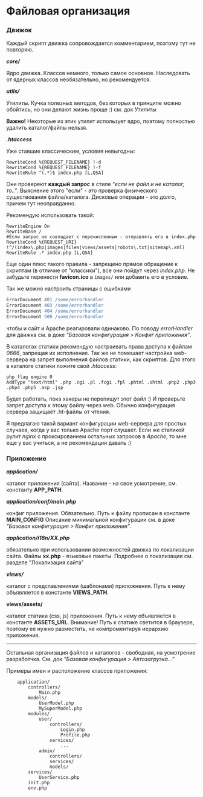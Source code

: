 # Файловая организация

### Движок

Каждый скрипт движка сопровождается комментарием, поэтому тут не повторяю. 

***core/***

Ядро движка. Классов немного, только самое основное. Наследовать от ядерных классов необязательно, но рекомендуется.

***utils/***

Утилиты. Кучка полезных методов, без которых в принципе можно обойтись, но они делают жизнь проще :) см. док *Утилиты*

**Важно!** Некоторые из этих утилит использует ядро, поэтому полностью удалить каталог/файлы нельзя.

***.htaccess***

Уже ставшие классическим, условия невыгодны:
```
RewriteCond %{REQUEST_FILENAME} !-d
RewriteCond %{REQUEST_FILENAME} !-f
RewriteRule ^(.*)$ index.php [L,QSA]
```
Они проверяют **каждый запрос** в стиле *"если не файл и не каталог, то.."*. Выяснение этого "если" - это проверка физического существования файла/каталога. Дисковые операции - это долго, причем тут неоправданно.

Рекомендую использовать такой:
```
RewriteEngine On
RewriteBase /
#Если запрос не совпадает с перечисленным - отправлять его в index.php
RewriteCond %{REQUEST_URI} !^/(index\.php|images|files|views/assets|robots\.txt|sitemap\.xml)
RewriteRule .* index.php [L,QSA]
```

Еще один плюс такого правила - запрещено прямое обращение к скриптам (в отличие от "классики"), все они пойдут через *index.php*. Не забудьте перенести **favicon.ico** в `images/` или добавить его в условие.

Так же можно настроить страницы с ошибками 
```Apache
ErrorDocument 401 /some/errorhandler
ErrorDocument 403 /some/errorhandler
ErrorDocument 404 /some/errorhandler
ErrorDocument 500 /some/errorhandler
``` 
чтобы и сайт и Apache реагировали одинаково. По поводу *errorHandler* для движка см. в доке *"Базовая конфигурация > Конфиг приложения"*.

В каталогах статики рекомендую настраивать права доступа к файлам *0666*, запрещая их исполнение. Так же не помешает настройка web-сервера на запрет выполнения файлов статики, как скриптов. Для этого в каталоге статики ложите свой *.htaccess*:

```
php_flag engine 0
AddType "text/html" .php .cgi .pl .fcgi .fpl .phtml .shtml .php2 .php3 .php4 .php5 .asp .jsp
```

Будет работать, пока хакеры не перепищут этот файл :) И проверьте запрет доступа к этому файлу через web. Обычно конфигурация сервера защищает .ht-файлы от чтения.

Я предлагаю такой вариант конфигурации web-сервера для простых случаев, когда у вас только Apache порт слушает. Если же статикой рулит *nginx* с проксированием остальных запросов в *Apache*, то мне еще у вас учиться, а не рекомендации давать :)

### Приложение

***application/***

каталог приложения (сайта). Название - на свое усмотрение, см. константу **APP_PATH**.

***application/conf/main.php***

конфиг приложения. Обязательно. Путь к файлу прописан в константе **MAIN_CONFIG** Описание минимальной конфигурации см. в доке *"Базовая конфигурация > Конфиг приложения"*. 

***application/i18n/XX.php***

обязательно при использовании возможностей движка по локализации сайта. Файлы **xx.php** - языковые пакеты. Подробнее о локализации см. разделе "Локализация сайта"

***views/*** 

каталог с представлениями (шаблонами) приложнения. Путь к нему объявляется в константе **VIEWS_PATH**.

**views/assets/**

каталог статики (css, js) приложения. Путь к нему объявляется в константе **ASSETS_URL**. Внимание! Путь к статике светится в браузере, поэтому ее нужно разместить, не компроментируя иерархию приложения.
 
---

Остальная организация файлов и каталогов - свободная, на усмотрение разработчка. См. док *"Базовая конфигурация > Автозагрузка..."*

Примеры имен и расположение классов приложения:
```
    application/
        controllers/
            Main.php
        models/
            UserModel.php
            MySuperModel.php
        modules/
            user/
                controllers/
                    Login.php
                    Profile.php
                services/
                    ...
            admin/
                controllers/
                services/
                models/
        services/
            UserService.php
        init.php
        env.php
```
